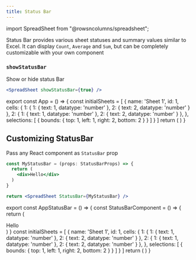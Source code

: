 ```yaml
---
title: Status Bar
---
```

import SpreadSheet from "@rowsncolumns/spreadsheet";

Status Bar provides various sheet statuses and summary values similar to Excel. It can display `Count`, `Average` and `Sum`, but can be completely customizable with your own component

### `showStatusBar`

Show or hide status Bar


```jsx
<SpreadSheet showStatusBar={true} />
```

export const App = () => {
  const initialSheets = [
    {
      name: 'Sheet 1',
      id: 1,
      cells: {
        1: {
          1: {
            text: 1,
            datatype: 'number'
          },
          2: {
            text: 2,
            datatype: 'number'
          }
        },
        2: {
          1: {
            text: 1,
            datatype: 'number'
          },
          2: {
            text: 2,
            datatype: 'number'
          }
        },
      },
      selections: [
        {
          bounds: {
            top: 1,
            left: 1,
            right: 2,
            bottom: 2
          }
        }
      ]
    }
  ]
  return (
    <SpreadSheet initialSheets={initialSheets} />
  )
}

<App />


## Customizing StatusBar

Pass any React component as `StatusBar` prop

```jsx
const MyStatusBar = (props: StatusBarProps) => {
  return (
    <div>Hello</div>
  )
}

return <SpreadSheet StatusBar={MyStatusBar} />
```

export const AppStatusBar = () => {
  const StatusBarComponent = () => {
    return (
      <div>Hello</div>
    )
  }
  const initialSheets = [
    {
      name: 'Sheet 1',
      id: 1,
      cells: {
        1: {
          1: {
            text: 1,
            datatype: 'number'
          },
          2: {
            text: 2,
            datatype: 'number'
          }
        },
        2: {
          1: {
            text: 1,
            datatype: 'number'
          },
          2: {
            text: 2,
            datatype: 'number'
          }
        },
      },
      selections: [
        {
          bounds: {
            top: 1,
            left: 1,
            right: 2,
            bottom: 2
          }
        }
      ]
    }
  ]
  return (
    <SpreadSheet initialSheets={initialSheets} StatusBar={StatusBarComponent} />
  )
}

<AppStatusBar />